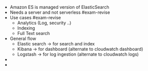 - Amazon ES is managed version of ElasticSearch
- Needs a server and not serverless #exam-revise
- Use cases #exam-revise
	- Analytics (Log, security ..)
	- Indexing
	- Full Text search
- General flow
	- Elastic search -> for search and index
	- Kibana -> for dashboard (alternate to cloudwatch dashboard)
	- Logstash -> for log ingestion (alternate to cloudwatch logs)
-
-